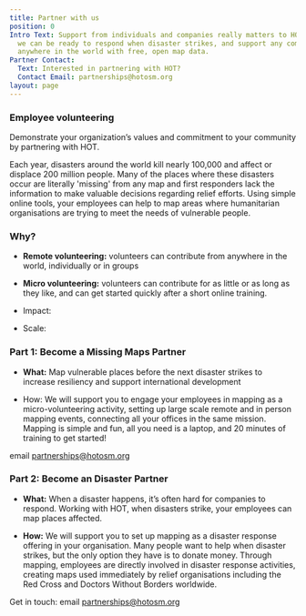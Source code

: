 ```yaml
---
title: Partner with us
position: 0
Intro Text: Support from individuals and companies really matters to HOT. It means
  we can be ready to respond when disaster strikes, and support any community or organisation
  anywhere in the world with free, open map data.
Partner Contact:
  Text: Interested in partnering with HOT?
  Contact Email: partnerships@hotosm.org
layout: page
---
```


### Employee volunteering

Demonstrate your organization’s values and commitment to your community by partnering with HOT.

Each year, disasters around the world kill nearly 100,000 and affect or displace 200 million people. Many of the places where these disasters occur are literally 'missing' from any map and first responders lack the information to make valuable decisions regarding relief efforts. Using simple online tools, your employees can help to map areas where humanitarian organisations are trying to meet the needs of vulnerable people.

### Why?

- **Remote volunteering:** volunteers can contribute from anywhere in the world, individually or in groups

- **Micro volunteering:** volunteers can contribute for as little or as long as they like, and can get started quickly after a short online training.

- Impact: <directly involved in field>

- Scale: <huge events>

### Part 1: Become a Missing Maps Partner

- **What:** Map vulnerable places before the next disaster strikes to increase resiliency and support international development

- How: We will support you to engage your employees in mapping as a micro-volunteering activity, setting up large scale remote and in person mapping events, connecting all your offices in the same mission. Mapping is simple and fun, all you need is a laptop, and 20 minutes of training to get started!

email [partnerships@hotosm.org](partnerships@hotosm.org)

### Part 2: Become an Disaster Partner

- **What:** When a disaster happens, it’s often hard for companies to respond. Working with HOT, when disasters strike, your employees can map places affected.

- **How:** We will support you to set up mapping as a disaster response offering in your organisation. Many people want to help when disaster strikes, but the only option they have is to donate money. Through mapping, employees are directly involved in disaster response activities, creating maps used immediately by relief organisations including the Red Cross and Doctors Without Borders worldwide.

Get in touch: email [partnerships@hotosm.org](partnerships@hotosm.org)
